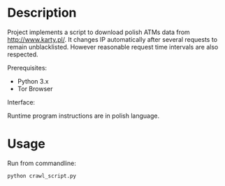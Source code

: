<h1>Description</h2>

Project implements a script to download polish ATMs data from http://www.karty.pl/.
It changes IP automatically after several requests to remain unblacklisted.
However reasonable request time intervals are also respected. 


Prerequisites:
 - Python 3.x
 - Tor Browser

Interface:
<p>Runtime program instructions are in polish language.</p>

<h1>Usage</h2>

Run from commandline: <p><code>python crawl_script.py</code></p>